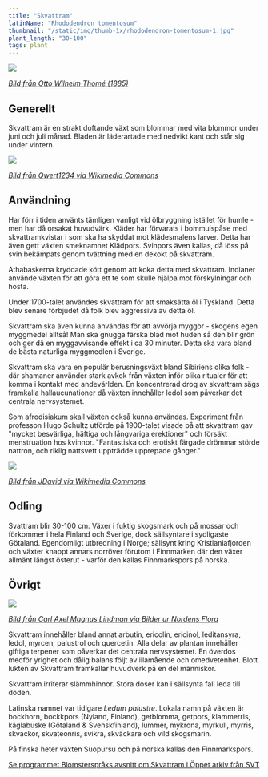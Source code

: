 ```yaml
---
title: "Skvattram"
latinName: "Rhododendron tomentosum"
thumbnail: "/static/img/thumb-1x/rhododendron-tomentosum-1.jpg"
plant_length: "30-100"
tags: plant
---
```


![](/static/img/rhododendron-tomentosum-3.jpg)

[_Bild från Otto Wilhelm Thomé (1885)_](https://sv.wikipedia.org/wiki/Otto_Wilhelm_Thom%C3%A9)

## Generellt

Skvattram är en strakt doftande växt som blommar med vita blommor under juni och juli månad. Bladen är läderartade med nedvikt kant och står sig under vintern.

![](/static/img/rhododendron-tomentosum-1.jpg)

[_Bild från Qwert1234 via Wikimedia Commons_](https://commons.wikimedia.org/wiki/File:Ledum_palustre_subsp._diversipilosum_var._nipponicum_1.JPG)

## Användning

Har förr i tiden använts tämligen vanligt vid ölbryggning istället för humle - men har då orsakat huvudvärk. Kläder har förvarats i bommulspåse med skvattramkvistar i som ska ha skyddat mot klädesmalens larver. Detta har även gett växten smeknamnet Klädpors. Svinpors även kallas, då löss på svin bekämpats genom tvättning med en dekokt på skvattram.

Athabaskerna kryddade kött genom att koka detta med skvattram. Indianer använde växten för att göra ett te som skulle hjälpa mot förskylningar och hosta.

Under 1700-talet användes skvattram för att smaksätta öl i Tyskland. Detta blev senare förbjudet då folk blev aggressiva av detta öl.

Skvattram ska även kunna användas för att avvörja myggor - skogens egen myggmedel alltså! Man ska gnugga färska blad mot huden så den blir grön och ger då en myggavvisande effekt i ca 30 minuter. Detta ska vara bland de bästa naturliga myggmedlen i Sverige.

Skvattram ska vara en populär berusningsväxt bland Sibiriens olika folk - där shamaner använder stark avkok från växten inför olika ritualer för att komma i kontakt med andevärlden. En koncentrerad drog av skvattram sägs framkalla hallaucunationer då växten innehåller ledol som påverkar det centrala nervsystemet.

Som afrodisiakum skall växten också kunna användas. Experiment från professon Hugo Schultz utförde på 1900-talet visade på att skvattram gav "mycket besvärliga, häftiga och långvariga erektioner" och försäkt menstruation hos kvinnor. "Fantastiska och erotiskt färgade drömmar störde nattron, och riklig nattsvett uppträdde upprepade gånger."

![](/static/img/rhododendron-tomentosum-2.jpg)


[_Bild från JDavid via Wikimedia Commons_](https://sv.wikipedia.org/wiki/Fil:Mrzezyno_reserve_Ledum_palustre_2010-07.jpg)

## Odling

Svattram blir 30-100 cm. Växer i fuktig skogsmark och på mossar och förkommer i hela Finland och Sverige, dock sällsyntare i sydligaste Götaland. Egendomligt utbredning i Norge; sällsynt kring Kristianiafjorden och växter knappt annars norröver förutom i Finnmarken där den växer allmänt längst österut - varför den kallas Finnmarkspors på norska.

## Övrigt

![](/static/img/rhododendron-tomentosum-4.jpg)

[_Bild från Carl Axel Magnus Lindman via Bilder ur Nordens Flora_](http://runeberg.org/nordflor/151.html)

Skvattram innehåller bland annat arbutin, ericolin, ericinol, leditansyra, ledol, myrcen, palustrol och quercetin. Alla delar av plantan innehåller giftiga terpener som påverkar det centrala nervsystemet. En överdos medför yrighet och dålig balans följt av illamående och omedvetenhet. Blott lukten av Skvattram framkallar huvudverk på en del människor.

Skvattram irriterar slämmhinnor. Stora doser kan i sällsynta fall leda till döden.

Latinska namnet var tidigare _Ledum palustre_. Lokala namn på växten är bockhorn, bockkpors (Nyland, Finland), getblomma, getpors, klammerris, käglabuske (Götaland & Svenskfinland), lummer, mykrona, myrkull, myrris, skvackor, skvateonris, svikra, skväckare och vild skogsmarin.

På finska heter växten Suopursu och på norska kallas den Finnmarkspors.

[Se programmet Blomsterspråks avsnitt om Skvattram i Öppet arkiv från SVT](https://www.oppetarkiv.se/video/1141662/blomstersprak)